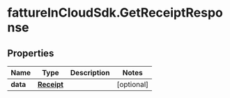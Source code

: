 # fattureInCloudSdk.GetReceiptResponse

## Properties

Name | Type | Description | Notes
------------ | ------------- | ------------- | -------------
**data** | [**Receipt**](Receipt.md) |  | [optional] 


